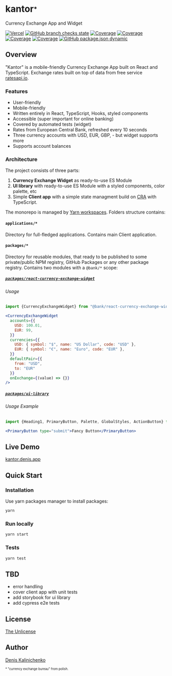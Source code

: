 # kantor<sub><sup>*</sup></sub>
 Currency Exchange App and Widget

[![Vercel](http://therealsujitk-vercel-badge.vercel.app/?app=kantor)](https://kantor.denis.app)
[![GitHub branch checks state](https://img.shields.io/github/checks-status/denis-kalinichenko/kantor/main)](https://github.com/denis-kalinichenko/kantor/deployments)
[![Coverage](https://kantor.denis.app/coverage/badge-statements.svg)](https://kantor.denis.app/coverage/lcov-report/index.html)
[![Coverage](https://kantor.denis.app/coverage/badge-branches.svg)](https://kantor.denis.app/coverage/lcov-report/index.html)
[![Coverage](https://kantor.denis.app/coverage/badge-functions.svg)](https://kantor.denis.app/coverage/lcov-report/index.html)
[![Coverage](https://kantor.denis.app/coverage/badge-lines.svg)](https://kantor.denis.app/coverage/lcov-report/index.html)
[![GitHub package.json dynamic](https://img.shields.io/github/package-json/version/denis-kalinichenko/kantor)](https://github.com/denis-kalinichenko/kantor/releases)


## Overview

"Kantor" is a mobile-friendly Currency Exchange App built on React and TypeScript. Exchange rates built on top of data from free service [ratesapi.io](https://ratesapi.io). 

### Features

* User-friendly
* Mobile-friendly
* Written entirely in React, TypeScript, Hooks, styled components
* Accessible (super important for online banking)
* Covered by automated tests (widget)
* Rates from European Central Bank, refreshed every 10 seconds
* Three currency accounts with USD, EUR, GBP, - but widget supports more
* Supports account balances

### Architecture

The project consists of three parts:

1. **Currency Exchange Widget** as ready-to-use ES Module
2. **UI library** with ready-to-use ES Module with a styled components, color palette, etc
3. Simple **Client app** with a simple state managment build on [CRA](https://github.com/facebook/create-react-app) with TypeScript.

The monorepo is managed by [Yarn workspaces](https://classic.yarnpkg.com/en/docs/workspaces). Folders structure contains:

#### `applications/*`
Directory for full-fledged applications. Contains main Client application.

#### `packages/*`
Directory for reusable modules, that ready to be published to some private/public NPM registry,  GitHub Packages or any other package registry. Contains two modules with a `@bank/*` scope:

##### [`packages/react-currency-exchange-widget`](packages/react-currency-exchange-widget)
###### Usage
```javascript
import {CurrencyExchangeWidget} from "@bank/react-currency-exchange-widget";
```

```jsx
<CurrencyExchangeWidget
  accounts={{
    USD: 100.01,
    EUR: 99,
  }}
  currencies={{
    USD: { symbol: "$", name: "US Dollar", code: "USD" },
    EUR: { symbol: "€", name: "Euro", code: "EUR" },
  }}
  defaultPair={{
    from: "USD",
    to: "EUR"
  }}
  onExchange={(value) => {}}
/>
```
##### [`packages/ui-library`](packages/ui-library)
###### Usage Example
```javascript
import {Heading1, PrimaryButton, Palette, GlobalStyles, ActionButton} from "@bank/ui-library";
```

```jsx
<PrimaryButton type="submit">Fancy Button</PrimaryButton>
```

## Live Demo

[kantor.denis.app](https://kantor.denis.app)

## Quick Start

### Installation

Use yarn packages manager to install packages:

```bash
yarn
```

### Run locally

```bash
yarn start
```

### Tests

```bash
yarn test
```

## TBD

* error handling
* cover client app with unit tests
* add storybook for ui library
* add cypress e2e tests


## License

[The Unlicense](LICENSE)

## Author

[Denis Kalinichenko](https://github.com/denis-kalinichenko)

<sub><sup>* "currency exchange bureau" from polish.</sub></sup>
